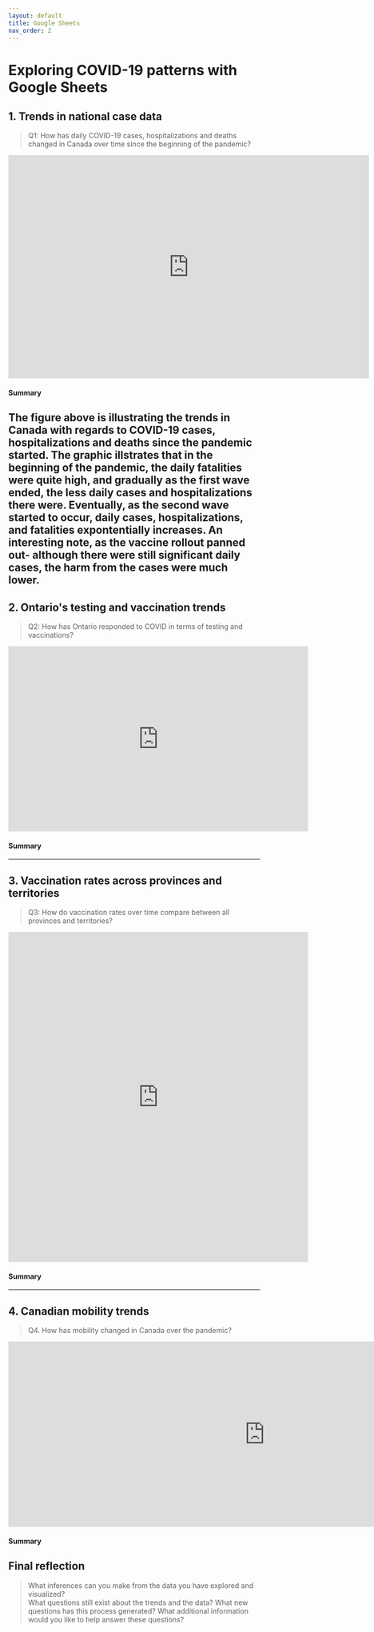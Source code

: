 ```yaml
---
layout: default
title: Google Sheets
nav_order: 2
---
```


# Exploring COVID-19 patterns with Google Sheets

## 1. Trends in national case data
> Q1: How has daily COVID-19 cases, hospitalizations and deaths changed in Canada over time since the beginning of the pandemic?

<iframe width="722" height="447" seamless frameborder="0" scrolling="no" src="https://docs.google.com/spreadsheets/d/e/2PACX-1vSTa7KG-VtH74KbkBCH_sWWqD6PDPgnGGu0i--j1VZhzGPfzfTK6S9euuFIwWV73X65U20Ut0g5r0CV/pubchart?oid=1507418453&amp;format=interactive"></iframe>


#### Summary
The figure above is illustrating the trends in Canada with regards to COVID-19 cases, hospitalizations and deaths since the pandemic started. The graphic illstrates that in the beginning of the pandemic, the daily fatalities were quite high, and gradually as the first wave ended, the less daily cases and hospitalizations there were. Eventually, as the second wave started to occur, daily cases, hospitalizations, and fatalities expontentially increases. An interesting note, as the vaccine rollout panned out- although there were still significant daily cases, the harm from the cases were much lower. 
---

## 2. Ontario's testing and vaccination trends 
> Q2: How has Ontario responded to COVID in terms of testing and vaccinations? 

<iframe width="600" height="371" seamless frameborder="0" scrolling="no" src="https://docs.google.com/spreadsheets/d/e/2PACX-1vSTa7KG-VtH74KbkBCH_sWWqD6PDPgnGGu0i--j1VZhzGPfzfTK6S9euuFIwWV73X65U20Ut0g5r0CV/pubchart?oid=1559118145&amp;format=interactive"></iframe>


#### Summary
<!-- Write a 2-sentence summary of the trends shown in the figure embedded above-->

---

## 3. Vaccination rates across provinces and territories
> Q3: How do vaccination rates over time compare between all provinces and territories? 

<iframe width="600" height="661" seamless frameborder="0" scrolling="no" src="https://docs.google.com/spreadsheets/d/e/2PACX-1vSTa7KG-VtH74KbkBCH_sWWqD6PDPgnGGu0i--j1VZhzGPfzfTK6S9euuFIwWV73X65U20Ut0g5r0CV/pubchart?oid=844942472&amp;format=interactive"></iframe>


#### Summary
<!-- Write a 2-sentence summary of the trends shown in the figure embedded above-->

---

## 4. Canadian mobility trends 
> Q4. How has mobility changed in Canada over the pandemic?

<iframe width="1025" height="371" seamless frameborder="0" scrolling="no" src="https://docs.google.com/spreadsheets/d/e/2PACX-1vRkeKueXP7k7sGg57IwNZJKKVi99zi2MUL5co1kL0gIBAa8gQ8glh032Rq0zEwLWCgGj0mgf2y9Mqk2/pubchart?oid=1298813338&amp;format=interactive"></iframe>


#### Summary
<!-- Write a 2-sentence summary of the trends shown in the figure embedded above-->

## Final reflection
> What inferences can you make from the data you have explored and visualized? 
> <br>
> What questions still exist about the trends and the data? What new questions has this process generated? 
> What additional information would you like to help answer these questions? 
>  <br>

<!-- Write a short response below-->

